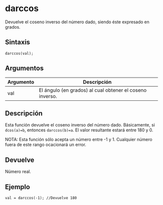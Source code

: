 # darccos

Devuelve el coseno inverso del número dado, siendo éste expresado en grados.

## Sintaxis

  
```gml  
darccos(val);  
```  

## Argumentos

Argumento|Descripción|  
---|---|  
val|El ángulo (en grados) al cual obtener el coseno inverso.|  

## Descripción

Esta función devuelve el coseno inverso del número dado. Básicamente, si `dcos(a)=b`, entonces `darccos(b)=a`. El valor resultante estará entre 180 y 0.  
  
NOTA: Esta función sólo acepta un número entre -1 y 1. Cualquier número fuera de este rango ocacionará un error.

## Devuelve

Número real.

## Ejemplo

  
```gml  
val = darccos(-1); //Devuelve 180  
```